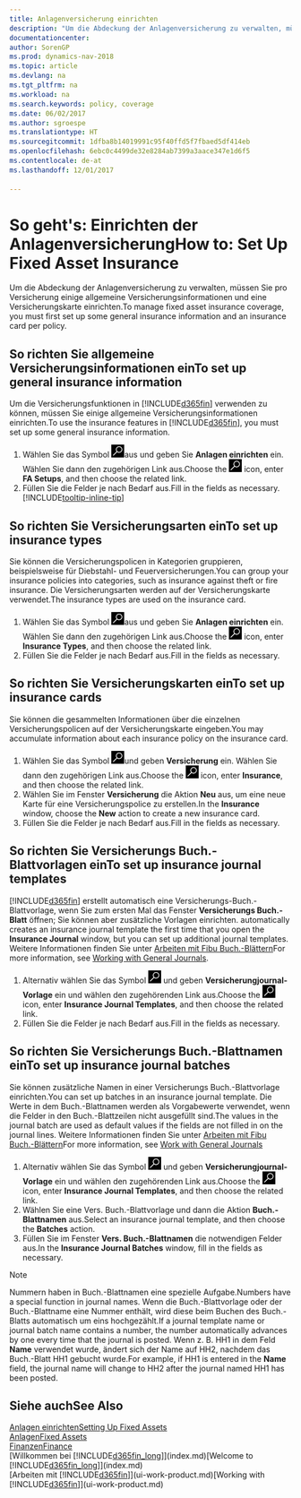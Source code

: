 ```yaml
---
title: Anlagenversicherung einrichten
description: "Um die Abdeckung der Anlagenversicherung zu verwalten, müssen Sie pro Versicherung einige allgemeine Versicherungsinformationen und eine Versicherungskarte einrichten."
documentationcenter: 
author: SorenGP
ms.prod: dynamics-nav-2018
ms.topic: article
ms.devlang: na
ms.tgt_pltfrm: na
ms.workload: na
ms.search.keywords: policy, coverage
ms.date: 06/02/2017
ms.author: sgroespe
ms.translationtype: HT
ms.sourcegitcommit: 1dfba8b14019991c95f40ffd5f7fbaed5df414eb
ms.openlocfilehash: 6ebc0c4499de32e8284ab7399a3aace347e1d6f5
ms.contentlocale: de-at
ms.lasthandoff: 12/01/2017

---
```

# <a name="how-to-set-up-fixed-asset-insurance"></a><span data-ttu-id="59252-103">So geht's: Einrichten der Anlagenversicherung</span><span class="sxs-lookup"><span data-stu-id="59252-103">How to: Set Up Fixed Asset Insurance</span></span>
<span data-ttu-id="59252-104">Um die Abdeckung der Anlagenversicherung zu verwalten, müssen Sie pro Versicherung einige allgemeine Versicherungsinformationen und eine Versicherungskarte einrichten.</span><span class="sxs-lookup"><span data-stu-id="59252-104">To manage fixed asset insurance coverage, you must first set up some general insurance information and an insurance card per policy.</span></span>

## <a name="to-set-up-general-insurance-information"></a><span data-ttu-id="59252-105">So richten Sie allgemeine Versicherungsinformationen ein</span><span class="sxs-lookup"><span data-stu-id="59252-105">To set up general insurance information</span></span>
<span data-ttu-id="59252-106">Um die Versicherungsfunktionen in [!INCLUDE[d365fin](includes/d365fin_md.md)]  verwenden zu können, müssen Sie einige allgemeine Versicherungsinformationen einrichten.</span><span class="sxs-lookup"><span data-stu-id="59252-106">To use the insurance features in [!INCLUDE[d365fin](includes/d365fin_md.md)], you must set up some general insurance information.</span></span>  

1. <span data-ttu-id="59252-107">Wählen Sie das Symbol ![Nach Seite oder Bericht suchen ](media/ui-search/search_small.png "Nach Seite oder Bericht suchen")aus und geben Sie **Anlagen einrichten** ein. Wählen Sie dann den zugehörigen Link aus.</span><span class="sxs-lookup"><span data-stu-id="59252-107">Choose the ![Search for Page or Report](media/ui-search/search_small.png "Search for Page or Report icon") icon, enter **FA Setups**, and then choose the related link.</span></span>  
2. <span data-ttu-id="59252-108">Füllen Sie die Felder je nach Bedarf aus.</span><span class="sxs-lookup"><span data-stu-id="59252-108">Fill in the fields as necessary.</span></span> [!INCLUDE[tooltip-inline-tip](includes/tooltip-inline-tip_md.md)]  

## <a name="to-set-up-insurance-types"></a><span data-ttu-id="59252-109">So richten Sie Versicherungsarten ein</span><span class="sxs-lookup"><span data-stu-id="59252-109">To set up insurance types</span></span>
<span data-ttu-id="59252-110">Sie können die Versicherungspolicen in Kategorien gruppieren, beispielsweise für Diebstahl- und Feuerversicherungen.</span><span class="sxs-lookup"><span data-stu-id="59252-110">You can group your insurance policies into categories, such as insurance against theft or fire insurance.</span></span> <span data-ttu-id="59252-111">Die Versicherungsarten werden auf der Versicherungskarte verwendet.</span><span class="sxs-lookup"><span data-stu-id="59252-111">The insurance types are used on the insurance card.</span></span>

1. <span data-ttu-id="59252-112">Wählen Sie das Symbol ![Nach Seite oder Bericht suchen ](media/ui-search/search_small.png "Nach Seite oder Bericht suchen")aus und geben Sie **Anlagen einrichten** ein. Wählen Sie dann den zugehörigen Link aus.</span><span class="sxs-lookup"><span data-stu-id="59252-112">Choose the ![Search for Page or Report](media/ui-search/search_small.png "Search for Page or Report icon") icon, enter **Insurance Types**, and then choose the related link.</span></span>  
2. <span data-ttu-id="59252-113">Füllen Sie die Felder je nach Bedarf aus.</span><span class="sxs-lookup"><span data-stu-id="59252-113">Fill in the fields as necessary.</span></span>

## <a name="to-set-up-insurance-cards"></a><span data-ttu-id="59252-114">So richten Sie Versicherungskarten ein</span><span class="sxs-lookup"><span data-stu-id="59252-114">To set up insurance cards</span></span>
<span data-ttu-id="59252-115">Sie können die gesammelten Informationen über die einzelnen Versicherungspolicen auf der Versicherungskarte eingeben.</span><span class="sxs-lookup"><span data-stu-id="59252-115">You may accumulate information about each insurance policy on the insurance card.</span></span>  

1. <span data-ttu-id="59252-116">Wählen Sie das Symbol ![Nach Seite oder Bericht suchen](media/ui-search/search_small.png "Nach Seite oder Bericht suchen")und geben **Versicherung** ein. Wählen Sie dann den zugehörigen Link aus.</span><span class="sxs-lookup"><span data-stu-id="59252-116">Choose the ![Search for Page or Report](media/ui-search/search_small.png "Search for Page or Report icon") icon, enter **Insurance**, and then choose the related link.</span></span>  
2. <span data-ttu-id="59252-117">Wählen Sie im Fenster **Versicherung** die Aktion **Neu** aus, um eine neue Karte für eine Versicherungspolice zu erstellen.</span><span class="sxs-lookup"><span data-stu-id="59252-117">In the **Insurance** window, choose the **New** action to create a  new insurance card.</span></span>  
3. <span data-ttu-id="59252-118">Füllen Sie die Felder je nach Bedarf aus.</span><span class="sxs-lookup"><span data-stu-id="59252-118">Fill in the fields as necessary.</span></span>

## <a name="to-set-up-insurance-journal-templates"></a><span data-ttu-id="59252-119">So richten Sie Versicherungs Buch.-Blattvorlagen ein</span><span class="sxs-lookup"><span data-stu-id="59252-119">To set up insurance journal templates</span></span>
[!INCLUDE[d365fin](includes/d365fin_md.md)]<span data-ttu-id="59252-120"> erstellt automatisch eine Versicherungs-Buch.-Blattvorlage, wenn Sie zum ersten Mal das Fenster **Versicherungs Buch.-Blatt** öffnen; Sie können aber zusätzliche Vorlagen einrichten.</span><span class="sxs-lookup"><span data-stu-id="59252-120"> automatically creates an insurance journal template the first time that you open the **Insurance Journal** window, but you can set up additional journal templates.</span></span> <span data-ttu-id="59252-121">Weitere Informationen finden Sie unter [Arbeiten mit Fibu Buch.-Blättern](ui-work-general-journals.md)</span><span class="sxs-lookup"><span data-stu-id="59252-121">For more information, see [Working with General Journals](ui-work-general-journals.md).</span></span>  

1. <span data-ttu-id="59252-122">Alternativ wählen Sie das Symbol ![Nach Seite oder Bericht suchen](media/ui-search/search_small.png "Nach Seite oder Bericht suchen") und geben **Versicherungjournal-Vorlage** ein und wählen den zugehörenden Link aus.</span><span class="sxs-lookup"><span data-stu-id="59252-122">Choose the ![Search for Page or Report](media/ui-search/search_small.png "Search for Page or Report icon") icon, enter **Insurance Journal Templates**, and then choose the related link.</span></span>  
2. <span data-ttu-id="59252-123">Füllen Sie die Felder je nach Bedarf aus.</span><span class="sxs-lookup"><span data-stu-id="59252-123">Fill in the fields as necessary.</span></span>

## <a name="to-set-up-insurance-journal-batches"></a><span data-ttu-id="59252-124">So richten Sie Versicherungs Buch.-Blattnamen ein</span><span class="sxs-lookup"><span data-stu-id="59252-124">To set up insurance journal batches</span></span>
<span data-ttu-id="59252-125">Sie können zusätzliche Namen in einer Versicherungs Buch.-Blattvorlage einrichten.</span><span class="sxs-lookup"><span data-stu-id="59252-125">You can set up batches in an insurance journal template.</span></span> <span data-ttu-id="59252-126">Die Werte in dem Buch.-Blattnamen werden als Vorgabewerte verwendet, wenn die Felder in den Buch.-Blattzeilen nicht ausgefüllt sind.</span><span class="sxs-lookup"><span data-stu-id="59252-126">The values in the journal batch are used as default values if the fields are not filled in on the journal lines.</span></span> <span data-ttu-id="59252-127">Weitere Informationen finden Sie unter [Arbeiten mit Fibu Buch.-Blättern](ui-work-general-journals.md)</span><span class="sxs-lookup"><span data-stu-id="59252-127">For more information, see [Work with General Journals](ui-work-general-journals.md)</span></span>  

1. <span data-ttu-id="59252-128">Alternativ wählen Sie das Symbol ![Nach Seite oder Bericht suchen](media/ui-search/search_small.png "Nach Seite oder Bericht suchen") und geben **Versicherungjournal-Vorlage** ein und wählen den zugehörenden Link aus.</span><span class="sxs-lookup"><span data-stu-id="59252-128">Choose the ![Search for Page or Report](media/ui-search/search_small.png "Search for Page or Report icon") icon, enter **Insurance Journal Templates**, and then choose the related link.</span></span>  
2. <span data-ttu-id="59252-129">Wählen Sie eine Vers. Buch.-Blattvorlage und dann die Aktion **Buch.-Blattnamen** aus.</span><span class="sxs-lookup"><span data-stu-id="59252-129">Select an insurance journal template, and then choose the **Batches** action.</span></span>
3. <span data-ttu-id="59252-130">Füllen Sie im Fenster **Vers. Buch.-Blattnamen** die notwendigen Felder aus.</span><span class="sxs-lookup"><span data-stu-id="59252-130">In the **Insurance Journal Batches** window, fill in the fields as necessary.</span></span>

> [!NOTE]  
>   <span data-ttu-id="59252-131">Nummern haben in Buch.-Blattnamen eine spezielle Aufgabe.</span><span class="sxs-lookup"><span data-stu-id="59252-131">Numbers have a special function in journal names.</span></span> <span data-ttu-id="59252-132">Wenn die Buch.-Blattvorlage oder der Buch.-Blattname eine Nummer enthält, wird diese beim Buchen des Buch.-Blatts automatisch um eins hochgezählt.</span><span class="sxs-lookup"><span data-stu-id="59252-132">If a journal template name or journal batch name contains a number, the number automatically advances by one every time that the journal is posted.</span></span> <span data-ttu-id="59252-133">Wenn z. B. HH1 in dem Feld **Name** verwendet wurde, ändert sich der Name auf HH2, nachdem das Buch.-Blatt HH1 gebucht wurde.</span><span class="sxs-lookup"><span data-stu-id="59252-133">For example, if HH1 is entered in the **Name** field, the journal name will change to HH2 after the journal named HH1 has been posted.</span></span>

## <a name="see-also"></a><span data-ttu-id="59252-134">Siehe auch</span><span class="sxs-lookup"><span data-stu-id="59252-134">See Also</span></span>
[<span data-ttu-id="59252-135">Anlagen einrichten</span><span class="sxs-lookup"><span data-stu-id="59252-135">Setting Up Fixed Assets</span></span>](fa-setup.md)  
[<span data-ttu-id="59252-136">Anlagen</span><span class="sxs-lookup"><span data-stu-id="59252-136">Fixed Assets</span></span>](fa-manage.md)  
[<span data-ttu-id="59252-137">Finanzen</span><span class="sxs-lookup"><span data-stu-id="59252-137">Finance</span></span>](finance.md)  
<span data-ttu-id="59252-138">[Willkommen bei [!INCLUDE[d365fin_long](includes/d365fin_long_md.md)]](index.md)</span><span class="sxs-lookup"><span data-stu-id="59252-138">[Welcome to [!INCLUDE[d365fin_long](includes/d365fin_long_md.md)]](index.md)</span></span>  
<span data-ttu-id="59252-139">[Arbeiten mit [!INCLUDE[d365fin](includes/d365fin_md.md)]](ui-work-product.md)</span><span class="sxs-lookup"><span data-stu-id="59252-139">[Working with [!INCLUDE[d365fin](includes/d365fin_md.md)]](ui-work-product.md)</span></span>

